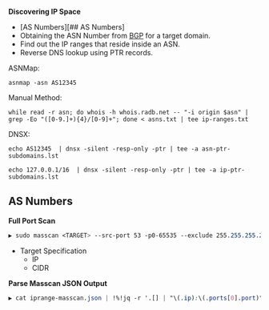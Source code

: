 **Discovering IP Space**
- [AS Numbers][## AS Numbers]
- Obtaining the ASN Number from [BGP](https://bgp.he.net/) for a target domain.
- Find out the IP ranges that reside inside an ASN.
- Reverse DNS lookup using PTR records.

ASNMap:
```Shell
asnmap -asn AS12345
```
Manual Method:
```Shell
while read -r asn; do whois -h whois.radb.net -- "-i origin $asn" | grep -Eo "([0-9.]+){4}/[0-9]+"; done < asns.txt | tee ip-ranges.txt
```

DNSX:
```Shell
echo AS12345  | dnsx -silent -resp-only -ptr | tee -a asn-ptr-subdomains.lst
```

```Shell
echo 127.0.0.1/16  | dnsx -silent -resp-only -ptr | tee -a ip-ptr-subdomains.lst
```
## AS Numbers

**Full Port Scan**
```CSS
▶ sudo masscan <TARGET> --src-port 53 -p0-65535 --exclude 255.255.255.255 --rate 5000 --output-format json --output-filename iprange-masscan.json
```
  - Target Specification
    - IP
    - CIDR

**Parse Masscan JSON Output**
```CSS
▶ cat iprange-masscan.json | !%!jq -r '.[] | "\(.ip):\(.ports[0].port)"':write ip-ports.txt
```

